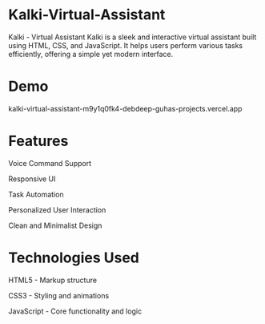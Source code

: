 # Kalki-Virtual-Assistant


Kalki - Virtual Assistant
Kalki is a sleek and interactive virtual assistant built using HTML, CSS, and JavaScript. It helps users perform various tasks efficiently, offering a simple yet modern interface.

# Demo
kalki-virtual-assistant-m9y1q0fk4-debdeep-guhas-projects.vercel.app

# Features
Voice Command Support 

Responsive UI

Task Automation

Personalized User Interaction

Clean and Minimalist Design

# Technologies Used
HTML5 - Markup structure

CSS3 - Styling and animations

JavaScript - Core functionality and logic
